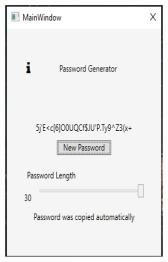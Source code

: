 
<img src="https://github.com/Whuzurbuddha/WhuzurBuddha/blob/main/simple_tools/PasswordGenerator/preview.png?raw=true" height="800" width="600" />
